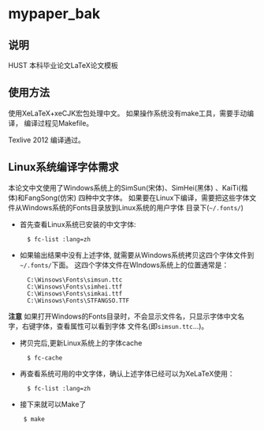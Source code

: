 mypaper_bak
===========


说明
----
HUST 本科毕业论文LaTeX论文模板

使用方法
--------
使用XeLaTeX+xeCJK宏包处理中文。 如果操作系统没有make工具，需要手动编译，
编译过程见Makefile。

Texlive 2012 编译通过。

Linux系统编译字体需求
---------------------
本论文中文使用了Windows系统上的SimSun(宋体)、SimHei(黑体) 、KaiTi(楷体)和FangSong(仿宋)
四种中文字体。 如果要在Linux下编译，需要把这些字体文件从Windows系统的Fonts目录放到Linux系统的用户字体
目录下(`~/.fonts/`)

* 首先查看Linux系统已安装的中文字体:
    
        $ fc-list :lang=zh


* 如果输出结果中没有上述字体, 就需要从Windows系统拷贝这四个字体文件到`~/.fonts/`下面。
      这四个字体文件在WIndows系统上的位置通常是：

        C:\Winsows\Fonts\simsun.ttc
        C:\Winsows\Fonts\simhei.ttf
        C:\Winsows\Fonts\simkai.ttf
        C:\Winsows\Fonts\STFANGSO.TTF

**注意** 如果打开Windows的Fonts目录时，不会显示文件名，只显示字体中文名字，右键字体，查看属性可以看到字体
        文件名(即`simsun.ttc`...)。

* 拷贝完后,更新Linux系统上的字体cache

        $ fc-cache

* 再查看系统可用的中文字体，确认上述字体已经可以为XeLaTeX使用：

        $ fc-list :lang=zh


*  接下来就可以Make了

        $ make
